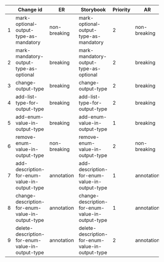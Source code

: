 |   | Change id                                        | ER           | Storybook                                        | Priority | AR           | Questions                     | Test   |
|---|--------------------------------------------------|--------------|--------------------------------------------------|----------|--------------|-------------------------------|--------|
| 1 | mark-optional-output-type-as-mandatory           | non-breaking | mark-optional-output-type-as-mandatory           | 2        | non-breaking | now action is remove          | exists |
| 2 | mark-mandatory-output-type-as-optional           | breaking     | mark-mandatory-output-type-as-optional           | 2        | breaking     | now action is add             | exists |
| 3 | change-output-type                               | breaking     | change-output-type                               | 2        | breaking     |                               | exists |
| 4 | add-list-type-for-output-type                    | breaking     | add-list-type-for-output-type                    | 2        | breaking     | returns 2 diff (add, replace) | exists |
| 5 | add-enum-value-in-output-type                    | breaking     | add-enum-value-in-output-type                    | 1        | breaking     |                               | exists |
| 6 | remove-enum-value-in-output-type                 | non-breaking | remove-enum-value-in-output-type                 | 2        | non-breaking |                               | exists |
| 7 | add-description-for-enum-value-in-output-type    | annotation   | add-description-for-enum-value-in-output-type    | 1        | annotation   |                               | exists |
| 8 | change-description-for-enum-value-in-output-type | annotation   | change-description-for-enum-value-in-output-type | 1        | annotation   |                               | exists |
| 9 | delete-description-for-enum-value-in-output-type | annotation   | delete-description-for-enum-value-in-output-type | 2        | annotation   |                               | exists |
